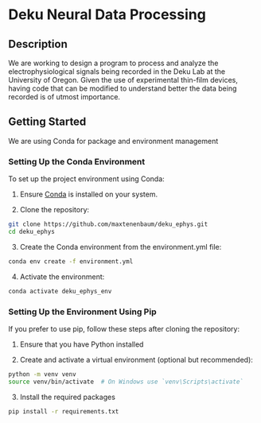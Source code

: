 # Deku Neural Data Processing

## Description
We are working to design a program to process and analyze the electrophysiological signals being recorded in the Deku Lab at the University of Oregon. Given the use of experimental thin-film devices, having code that can be modified to understand better the data being recorded is of utmost importance.
## Getting Started
We are using Conda for package and environment management
### Setting Up the Conda Environment
To set up the project environment using Conda:

1. Ensure [Conda](https://docs.conda.io/projects/conda/en/latest/user-guide/install/index.html) is installed on your system.

2. Clone the repository:
```bash
git clone https://github.com/maxtenenbaum/deku_ephys.git
cd deku_ephys
```
3. Create the Conda environment from the environment.yml file:

```bash
conda env create -f environment.yml
```
4. Activate the environment:
```bash
conda activate deku_ephys_env
```
### Setting Up the Environment Using Pip
If you prefer to use pip, follow these steps after cloning the repository:

1. Ensure that you have Python installed

2. Create and activate a virtual environment (optional but recommended):
```bash
python -m venv venv
source venv/bin/activate  # On Windows use `venv\Scripts\activate`
```
3. Install the required packages
```bash
pip install -r requirements.txt
```

